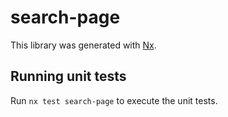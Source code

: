 # search-page

This library was generated with [Nx](https://nx.dev).

## Running unit tests

Run `nx test search-page` to execute the unit tests.

